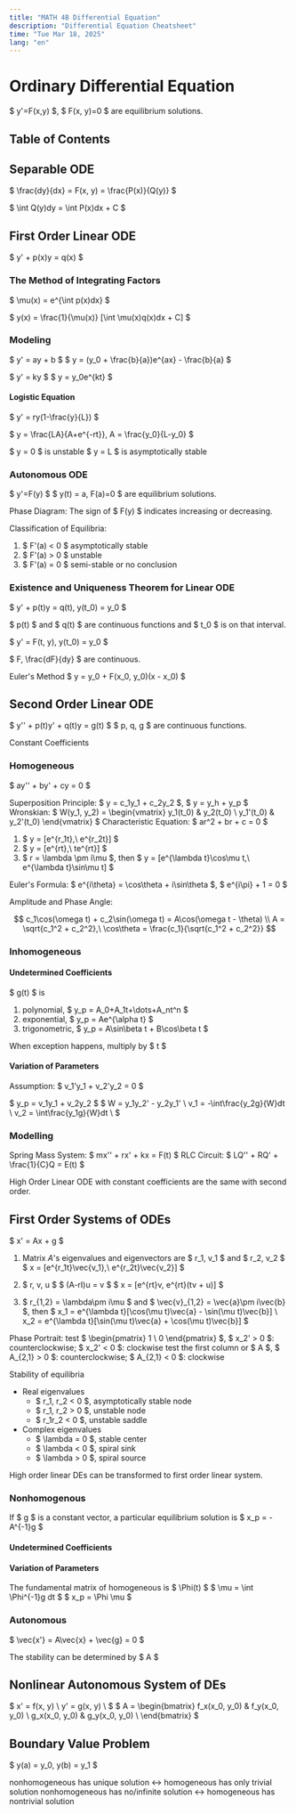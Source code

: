```yaml
---
title: "MATH 4B Differential Equation"
description: "Differential Equation Cheatsheet"
time: "Tue Mar 18, 2025"
lang: "en"
---
```


# Ordinary Differential Equation

$ y'=F(x,y) $, $ F(x, y)=0 $ are equilibrium solutions.

## Table of Contents

## Separable ODE

$ \frac{dy}{dx} = F(x, y) = \frac{P(x)}{Q(y)} $

$ \int Q(y)dy = \int P(x)dx + C $

## First Order Linear ODE

$ y' + p(x)y = q(x) $

### The Method of Integrating Factors

$ \mu(x) = e^{\int p(x)dx} $

$ y(x) = \frac{1}{\mu(x)} [\int \mu(x)q(x)dx + C] $

### Modeling

$ y' = ay + b $
$ y = (y_0 + \frac{b}{a})e^{ax} - \frac{b}{a} $

$ y' = ky $
$ y = y_0e^{kt} $

#### Logistic Equation

$ y' = ry(1-\frac{y}{L}) $

$ y = \frac{LA}{A+e^{-rt}}, A = \frac{y_0}{L-y_0} $

$ y = 0 $ is unstable
$ y = L $ is asymptotically stable

### Autonomous ODE

$ y'=F(y) $
$ y(t) = a, F(a)=0 $ are equilibrium solutions.

Phase Diagram:
The sign of $ F(y) $ indicates increasing or decreasing.

Classification of Equilibria:

1. $ F'(a) < 0 $ asymptotically stable
2. $ F'(a) > 0 $ unstable
3. $ F'(a) = 0 $ semi-stable or no conclusion

### Existence and Uniqueness Theorem for Linear ODE

$ y' + p(t)y = q(t), y(t_0) = y_0 $

$ p(t) $ and $ q(t) $ are continuous functions and $ t_0 $ is on that interval.

$ y' = F(t, y), y(t_0) = y_0 $

$ F, \frac{dF}{dy} $ are continuous.

Euler's Method
$ y = y_0 + F(x_0, y_0)(x - x_0) $

## Second Order Linear ODE

$ y'' + p(t)y' + q(t)y = g(t) $
$ p, q, g $ are continuous functions.

Constant Coefficients

### Homogeneous

$ ay'' + by' + cy = 0 $

Superposition Principle: $ y = c_1y_1 + c_2y_2 $, $ y = y_h + y_p $
Wronskian: $ W(y_1, y_2) = \begin{vmatrix} y_1(t_0) & y_2(t_0) \\ y_1'(t_0) & y_2'(t_0) \end{vmatrix} $
Characteristic Equation: $ ar^2 + br + c = 0 $

1. $ y = [e^{r_1t},\ e^{r_2t}] $
2. $ y = [e^{rt},\ te^{rt}] $
3. $ r = \lambda \pm i\mu $, then $ y = [e^{\lambda t}\cos\mu t,\ e^{\lambda t}\sin\mu t] $

Euler's Formula: $ e^{i\theta} = \cos\theta + i\sin\theta $, $ e^{i\pi} + 1 = 0 $

Amplitude and Phase Angle:

$$
c_1\cos(\omega t) + c_2\sin(\omega t) = A\cos(\omega t - \theta) \\
A = \sqrt{c_1^2 + c_2^2},\ \cos\theta = \frac{c_1}{\sqrt{c_1^2 + c_2^2}}
$$

### Inhomogeneous

#### Undetermined Coefficients

$ g(t) $ is

1. polynomial, $ y_p = A_0+A_1t+\dots+A_nt^n $
2. exponential, $ y_p = Ae^{\alpha t} $
3. trigonometric, $ y_p = A\sin\beta t + B\cos\beta t $

When exception happens, multiply by $ t $

#### Variation of Parameters

Assumption: $ v_1'y_1 + v_2'y_2 = 0 $

$ y_p = v_1y_1 + v_2y_2 $
$
W = y_1y_2' - y_2y_1' \\
v_1 = -\int\frac{y_2g}{W}dt \\
v_2 = \int\frac{y_1g}{W}dt \\
$

### Modelling

Spring Mass System: $ mx'' + rx' + kx = F(t) $
RLC Circuit: $ LQ'' + RQ' + \frac{1}{C}Q = E(t) $

High Order Linear ODE with constant coefficients are the same with second order.

## First Order Systems of ODEs

$ x' = Ax + g $

1. Matrix $A$'s eigenvalues and eigenvectors are $ r_1, v_1 $ and $ r_2, v_2 $
   $ x = [e^{r_1t}\vec{v_1},\ e^{r_2t}\vec{v_2}] $
2. $ r, v, u $
   $ (A-rI)u = v $
   $ x = [e^{rt}v, e^{rt}(tv + u)] $

3. $ r_{1,2} = \lambda\pm i\mu $ and $ \vec{v}_{1,2} = \vec{a}\pm i\vec{b} $, then
   $ x_1 = e^{\lambda t}[\cos(\mu t)\vec{a} - \sin(\mu t)\vec{b}] \\
   x_2 = e^{\lambda t}[\sin(\mu t)\vec{a} + \cos(\mu t)\vec{b}] $

Phase Portrait: test $ \begin{pmatrix} 1 \\ 0 \end{pmatrix} $, $ x_2' > 0 $: counterclockwise; $ x_2' < 0 $: clockwise
test the first column or $ A $, $ A_{2,1} > 0 $: counterclockwise; $ A_{2,1} < 0 $: clockwise

Stability of equilibria

- Real eigenvalues
    - $ r_1, r_2 < 0 $, asymptotically stable node
    - $ r_1, r_2 > 0 $, unstable node
    - $ r_1r_2 < 0 $, unstable saddle
- Complex eigenvalues
    - $ \lambda = 0 $, stable center
    - $ \lambda < 0 $, spiral sink
    - $ \lambda > 0 $, spiral source

High order linear DEs can be transformed to first order linear system.

### Nonhomogenous

If $ g $ is a constant vector, a particular equilibrium solution is $ x_p = -A^{-1}g $

#### Undetermined Coefficients

#### Variation of Parameters

The fundamental matrix of homogeneous is $ \Phi(t) $
$ \mu = \int \Phi^{-1}g dt $
$ x_p = \Phi \mu $

### Autonomous

$ \vec{x'} = A\vec{x} + \vec{g} = 0 $

The stability can be determined by $ A $

## Nonlinear Autonomous System of DEs

$
x' = f(x, y) \\
y' = g(x, y) \\
$
$
A =
\begin{bmatrix}
f_x(x_0, y_0) & f_y(x_0, y_0) \\
g_x(x_0, y_0) & g_y(x_0, y_0) \\
\end{bmatrix}
$

## Boundary Value Problem

$ y(a) = y_0, y(b) = y_1 $

nonhomogeneous has unique solution ↔ homogeneous has only trivial solution
nonhomogeneous has no/infinite solution ↔ homogeneous has nontrivial solution
